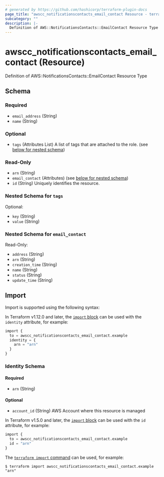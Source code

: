 ```yaml
---
# generated by https://github.com/hashicorp/terraform-plugin-docs
page_title: "awscc_notificationscontacts_email_contact Resource - terraform-provider-awscc"
subcategory: ""
description: |-
  Definition of AWS::NotificationsContacts::EmailContact Resource Type
---
```


# awscc_notificationscontacts_email_contact (Resource)

Definition of AWS::NotificationsContacts::EmailContact Resource Type



<!-- schema generated by tfplugindocs -->
## Schema

### Required

- `email_address` (String)
- `name` (String)

### Optional

- `tags` (Attributes List) A list of tags that are attached to the role. (see [below for nested schema](#nestedatt--tags))

### Read-Only

- `arn` (String)
- `email_contact` (Attributes) (see [below for nested schema](#nestedatt--email_contact))
- `id` (String) Uniquely identifies the resource.

<a id="nestedatt--tags"></a>
### Nested Schema for `tags`

Optional:

- `key` (String)
- `value` (String)


<a id="nestedatt--email_contact"></a>
### Nested Schema for `email_contact`

Read-Only:

- `address` (String)
- `arn` (String)
- `creation_time` (String)
- `name` (String)
- `status` (String)
- `update_time` (String)

## Import

Import is supported using the following syntax:

In Terraform v1.12.0 and later, the [`import` block](https://developer.hashicorp.com/terraform/language/import) can be used with the `identity` attribute, for example:

```terraform
import {
  to = awscc_notificationscontacts_email_contact.example
  identity = {
    arn = "arn"
  }
}
```

<!-- schema generated by tfplugindocs -->
### Identity Schema

#### Required

- `arn` (String)

#### Optional

- `account_id` (String) AWS Account where this resource is managed

In Terraform v1.5.0 and later, the [`import` block](https://developer.hashicorp.com/terraform/language/import) can be used with the `id` attribute, for example:

```terraform
import {
  to = awscc_notificationscontacts_email_contact.example
  id = "arn"
}
```

The [`terraform import` command](https://developer.hashicorp.com/terraform/cli/commands/import) can be used, for example:

```shell
$ terraform import awscc_notificationscontacts_email_contact.example "arn"
```

